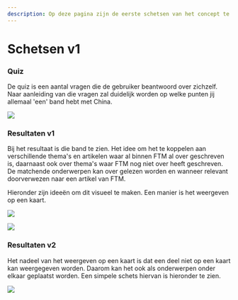 ```yaml
---
description: Op deze pagina zijn de eerste schetsen van het concept te vinden
---
```


# Schetsen v1

### Quiz

De quiz is een aantal vragen die de gebruiker beantwoord over zichzelf. Naar aanleiding van die vragen zal duidelijk worden op welke punten jij allemaal 'een' band hebt met China.

![](<../../.gitbook/assets/concept - China\_Pagina\_1.png>)

### Resultaten v1

Bij het resultaat is die band te zien. Het idee om het te koppelen aan verschillende thema's en artikelen waar al binnen FTM al over geschreven is, daarnaast ook over thema's waar FTM nog niet over heeft geschreven. De matchende onderwerpen kan over gelezen worden en wanneer relevant doorverwezen naar een artikel van FTM.&#x20;

Hieronder zijn ideeën om dit visueel te maken. Een manier is het weergeven op een kaart.

![](<../../.gitbook/assets/concept - China\_Pagina\_2.png>)

![](<../../.gitbook/assets/concept - China\_Pagina\_3.png>)

### Resultaten v2

Het nadeel van het weergeven op een kaart is dat een deel niet op een kaart kan weergegeven worden. Daarom kan het ook als onderwerpen onder elkaar geplaatst worden. Een simpele schets hiervan is hieronder te zien.

![](<../../.gitbook/assets/concept - China\_Pagina\_4.png>)
